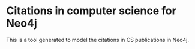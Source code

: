# Citations in computer science for Neo4j
This is a tool generated to model the citations in CS publications in Neo4j.
